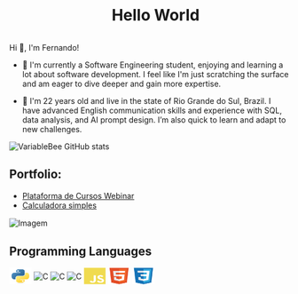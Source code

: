 <!--título-->
<div id="user-content-toc">
  <ul align="center">
    <summary><h1 style="display: inline-block">Hello World</h1></summary>
</div>

<!-- Presentation -->
<p>
  Hi 👋, I'm Fernando!

  - 🌱 I'm currently a Software Engineering student, enjoying and learning a lot about software development. I feel like I'm just scratching the surface and am eager to dive deeper and gain more expertise.


</p>

  - 💬 I'm 22 years old and live in the state of Rio Grande do Sul, Brazil. I have advanced English communication skills and experience with SQL, data analysis, and AI prompt design. I’m also quick to learn and adapt to new challenges.

<!-- GithubStats -->
![VariableBee GitHub stats](https://github-readme-stats.vercel.app/api?username=feex11&show_icons=true&theme=gotham)

<!-- Portfolio -->
## Portfolio:
- [Plataforma de Cursos Webinar](https://github.com/RafaEdu/projetoWebinar)
- [Calculadora simples](https://github.com/feex11/Calculadora)

<!-- GIF -->
<p align="left">
  <img align="center" src="https://github.com/user-attachments/assets/8583652a-1643-456c-b83a-803ce97fe762" alt="Imagem">
</p>


## Programming Languages
<!-- Skills: Programming Languages -->
  <div style="flex-basis: 48%;">
    <img align="center" alt="Python" height="30" width="40" src="https://raw.githubusercontent.com/devicons/devicon/master/icons/python/python-original.svg">
    <img align="center" alt="C" height="30" width="40" src="https://cdn.jsdelivr.net/gh/devicons/devicon/icons/java/java-original.svg">
    <img align="center" alt="C" height="30" width="40" src="https://cdn.jsdelivr.net/gh/devicons/devicon/icons/php/php-original.svg">
    <img align="center" alt="C" height="30" width="40" src="https://cdn.jsdelivr.net/gh/devicons/devicon/icons/react/react-original.svg">
    <img align="center" alt="Js" height="30" width="40" src="https://raw.githubusercontent.com/devicons/devicon/master/icons/javascript/javascript-plain.svg">
    <img align="center" alt="HTML" height="30" width="40" src="https://raw.githubusercontent.com/devicons/devicon/master/icons/html5/html5-original.svg">
    <img align="center" alt="CSS" height="30" width="40" src="https://raw.githubusercontent.com/devicons/devicon/master/icons/css3/css3-original.svg">
  </div>
  
